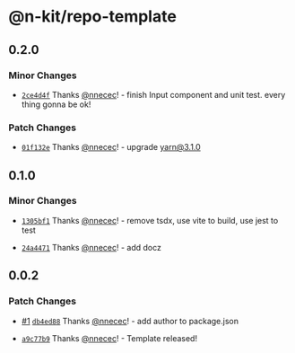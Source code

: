 # @n-kit/repo-template

## 0.2.0

### Minor Changes

- [`2ce4d4f`](https://github.com/n-kit/repo-template/commit/2ce4d4f923241d4a018e69582fe7cbfb0085e8f0) Thanks [@nnecec](https://github.com/nnecec)! - finish Input component and unit test. every thing gonna be ok!

### Patch Changes

- [`01f132e`](https://github.com/n-kit/repo-template/commit/01f132ead730cb526f9945257f4ce64afc0ef0ca) Thanks [@nnecec](https://github.com/nnecec)! - upgrade yarn@3.1.0

## 0.1.0

### Minor Changes

- [`1305bf1`](https://github.com/n-kit/repo-template/commit/1305bf1ba92d7e2dbb83a60b1271a81301ac4f04) Thanks [@nnecec](https://github.com/nnecec)! - remove tsdx, use vite to build, use jest to test

* [`24a4471`](https://github.com/n-kit/repo-template/commit/24a4471ad5a578900e30c04f89b070337e7f9f20) Thanks [@nnecec](https://github.com/nnecec)! - add docz

## 0.0.2

### Patch Changes

- [#1](https://github.com/n-kit/repo-template/pull/1) [`db4ed88`](https://github.com/n-kit/repo-template/commit/db4ed8855d759223653709552c81e94322966587) Thanks [@nnecec](https://github.com/nnecec)! - add author to package.json

* [`a9c77b9`](https://github.com/n-kit/repo-template/commit/a9c77b931c5e4632570b7db693122b489520bab2) Thanks [@nnecec](https://github.com/nnecec)! - Template released!
